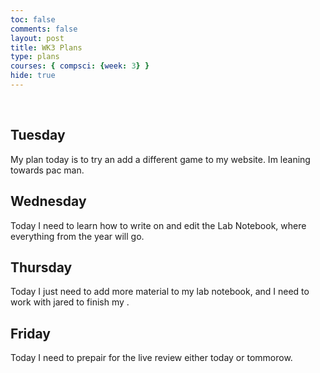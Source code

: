 ```yaml
---
toc: false
comments: false
layout: post
title: WK3 Plans
type: plans
courses: { compsci: {week: 3} }
hide: true
---
```


<br>


## Tuesday
My plan today is to try an add a different game to my website. Im leaning towards pac man.

## Wednesday
Today I need to learn how to write on and edit the Lab Notebook, where everything from the year will go. 

## Thursday
Today I just need to add more material to my lab notebook, and I need to work with jared to finish my .

## Friday
Today I need to prepair for the live review either today or tommorow.